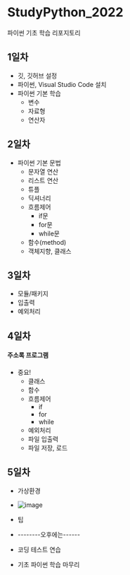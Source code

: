 # StudyPython_2022

파이썬 기초 학습 리포지토리

## 1일차

- 깃, 깃허브 설정
- 파이썬, Visual Studio Code 설치
- 파이썬 기본 학습
  - 변수
  - 자료형
  - 연산자

## 2일차

- 파이썬 기본 문법
  - 문자열 연산
  - 리스트 연산
  - 튜플
  - 딕셔너리
  - 흐름제어
    - if문
    - for문
    - while문
  - 함수(method)
  - 객체지향, 클래스

## 3일차

- 모듈/패키지
- 입출력
- 예외처리

## 4일차

#### 주소록 프로그램

- 중요!
  - 클래스
  - 함수
  - 흐름제어
    - if
    - for
    - while
  - 예외처리
  - 파일 입출력
  - 파일 저장, 로드

## 5일차

- 가상환경
- ![image](https://user-images.githubusercontent.com/83456300/173179258-685a2293-6d97-4594-88f3-255f8905d86b.png)

- 팁
- --------오후에는------
- 코딩 테스트 연습
- 기초 파이썬 학습 마무리
